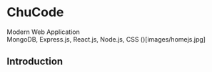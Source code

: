 # ChuCode
Modern Web Application <br />
MongoDB, Express.js, React.js, Node.js, CSS
()[images/homejs.jpg]

## Introduction


